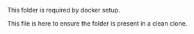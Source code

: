 This folder is required by docker setup. 

This file is here to ensure the folder is present in a clean clone.
